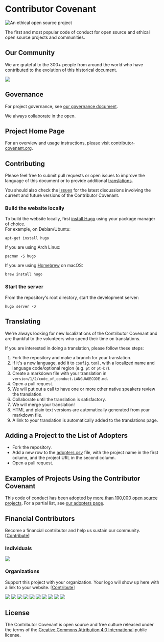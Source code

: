 Contributor Covenant
====================
![An ethical open source project](https://img.shields.io/badge/open-ethical-%234baaaa "An ethical open source project")

The first and most popular code of conduct for open source and ethical open source projects and communities.

## Our Community
We are grateful to the 300+ people from around the world who have contributed to the evolution of this historical document.

<a href="https://github.com/ContributorCovenant/contributor_covenant/graphs/contributors"><img src="https://opencollective.com/contributor-covenant/contributors.svg?width=890&button=false" /></a>

## Governance
For project governance, see [our governance document](GOVERNANCE.md).

We always collaborate in the open. 

## Project Home Page

For an overview and usage instructions, please visit 
[contributor-covenant.org](https://contributor-covenant.org/).

## Contributing

Please feel free to submit pull requests or open issues to improve the language of this document 
or to provide additional [translations](https://www.contributor-covenant.org/translations).

You should also check the [issues](https://github.com/ContributorCovenant/contributor_covenant/issues)
for the latest discussions involving the current and future versions of the Contributor Covenant.

### Build the website locally
To build the website locally, first [install Hugo](https://gohugo.io/getting-started/installing)
using your package manager of choice.  
For example, on Debian/Ubuntu:
```
apt-get install hugo
```

If you are using Arch Linux:
```
pacman -S hugo
```

If you are using [Homebrew](https://brew.sh) on macOS:
```
brew install hugo
```

### Start the server
From the repository's root directory, start the development server:
```
hugo server -D
```

## Translating

We're always looking for new localizations of the Contributor Covenant and are thankful to the volunteers who spend their time on translations.

If you are interested in doing a translation, please follow these steps:

1. Fork the repository and make a branch for your translation.
1. If it's a new language, add it to `config.toml`,
  with a localized name and language code/optional region (e.g. `pt` or `pt-br`).
1. Create a markdown file with your translation in `version/1/2/code_of_conduct.LANGUAGECODE.md`.
1. Open a pull request.
1. We will put out a call to have one or more other native speakers review the translation.
1. Collaborate until the translation is satisfactory.
1. We will merge your translation!
1. HTML and plain text versions are automatically generated from your markdown file.
1. A link to your translation is automatically added to the translations page.

## Adding a Project to the List of Adopters

* Fork the repository.
* Add a new row to the [adopters.csv](static/adopters.csv) file,
  with the project name in the first column, and the project URL in the second column.
* Open a pull request.

## Examples of Projects Using the Contributor Covenant

This code of conduct has been adopted by 
[more than 100,000 open source projects](https://github.com/search?q=%22This+Code+of+Conduct+is+adapted+from+the+[Contributor+Covenant]%22+fork%3Afalse&type=Code).
For a partial list, see [our adopters page](https://www.contributor-covenant.org/adopters.html).

## Financial Contributors

Become a financial contributor and help us sustain our community. [[Contribute](https://opencollective.com/contributor-covenant/contribute)]

### Individuals

<a href="https://opencollective.com/contributor-covenant"><img src="https://opencollective.com/contributor-covenant/individuals.svg?width=890"></a>

### Organizations

Support this project with your organization. Your logo will show up here with a link to your website. [[Contribute](https://opencollective.com/contributor-covenant/contribute)]

<a href="https://opencollective.com/contributor-covenant/organization/0/website"><img src="https://opencollective.com/contributor-covenant/organization/0/avatar.svg"></a>
<a href="https://opencollective.com/contributor-covenant/organization/1/website"><img src="https://opencollective.com/contributor-covenant/organization/1/avatar.svg"></a>
<a href="https://opencollective.com/contributor-covenant/organization/2/website"><img src="https://opencollective.com/contributor-covenant/organization/2/avatar.svg"></a>
<a href="https://opencollective.com/contributor-covenant/organization/3/website"><img src="https://opencollective.com/contributor-covenant/organization/3/avatar.svg"></a>
<a href="https://opencollective.com/contributor-covenant/organization/4/website"><img src="https://opencollective.com/contributor-covenant/organization/4/avatar.svg"></a>
<a href="https://opencollective.com/contributor-covenant/organization/5/website"><img src="https://opencollective.com/contributor-covenant/organization/5/avatar.svg"></a>
<a href="https://opencollective.com/contributor-covenant/organization/6/website"><img src="https://opencollective.com/contributor-covenant/organization/6/avatar.svg"></a>
<a href="https://opencollective.com/contributor-covenant/organization/7/website"><img src="https://opencollective.com/contributor-covenant/organization/7/avatar.svg"></a>
<a href="https://opencollective.com/contributor-covenant/organization/8/website"><img src="https://opencollective.com/contributor-covenant/organization/8/avatar.svg"></a>
<a href="https://opencollective.com/contributor-covenant/organization/9/website"><img src="https://opencollective.com/contributor-covenant/organization/9/avatar.svg"></a>

## License

The Contributor Covenant is open source and free culture released under the terms of the 
[Creative Commons Attribution 4.0 International](LICENSE.md) public license.

